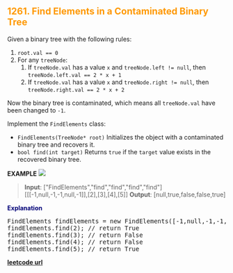 <h2 style="color:#F90;">1261. Find Elements in a Contaminated Binary Tree</h2>

Given a binary tree with the following rules:

1.  `root.val == 0`
2.  For any `treeNode`:
    1.  If `treeNode.val` has a value `x` and `treeNode.left != null`, then `treeNode.left.val == 2 * x + 1`
    2.  If `treeNode.val` has a value `x` and `treeNode.right != null`, then `treeNode.right.val == 2 * x + 2`

Now the binary tree is contaminated, which means all `treeNode.val` have been changed to `-1`.

Implement the `FindElements` class:

-   `FindElements(TreeNode* root)` Initializes the object with a contaminated binary tree and recovers it.
-   `bool find(int target)` Returns `true` if the `target` value exists in the recovered binary tree.

**EXAMPLE**
![](https://assets.leetcode.com/uploads/2019/11/07/untitled-diagram-4-1-1.jpg)
>**Input**:
["FindElements","find","find","find","find"]
\[\[[-1,null,-1,-1,null,-1]],[2],[3],[4],[5]]
**Output**: [null,true,false,false,true]

<p style="color:#007;">
<b>Explanation</b><br>
<pre>
FindElements findElements = new FindElements([-1,null,-1,-1,null,-1]);
findElements.find(2); // return True
findElements.find(3); // return False
findElements.find(4); // return False
findElements.find(5); // return True
</pre></p>

**[leetcode url](https://leetcode.com/problems/find-elements-in-a-contaminated-binary-tree/)**
